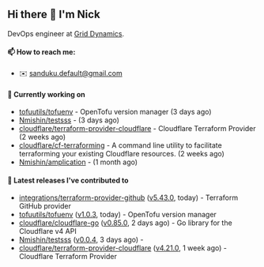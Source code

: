 ## Hi there 👋 I'm Nick

DevOps engineer at [Grid Dynamics](https://www.griddynamics.com/).

#### 📫 How to reach me:

- ✉️ sanduku.default@gmail.com

#### 👷 Currently working on


- [tofuutils/tofuenv](https://github.com/tofuutils/tofuenv) - OpenTofu version manager (3 days ago)
- [Nmishin/testsss](https://github.com/Nmishin/testsss) -  (3 days ago)
- [cloudflare/terraform-provider-cloudflare](https://github.com/cloudflare/terraform-provider-cloudflare) - Cloudflare Terraform Provider (2 weeks ago)
- [cloudflare/cf-terraforming](https://github.com/cloudflare/cf-terraforming) - A command line utility to facilitate terraforming your existing Cloudflare resources. (2 weeks ago)
- [Nmishin/amplication](https://github.com/Nmishin/amplication) -  (1 month ago)

#### 🔭 Latest releases I've contributed to

- [integrations/terraform-provider-github](https://github.com/integrations/terraform-provider-github) ([v5.43.0](https://github.com/integrations/terraform-provider-github/releases/tag/v5.43.0), today) - Terraform GitHub provider
- [tofuutils/tofuenv](https://github.com/tofuutils/tofuenv) ([v1.0.3](https://github.com/tofuutils/tofuenv/releases/tag/v1.0.3), today) - OpenTofu version manager
- [cloudflare/cloudflare-go](https://github.com/cloudflare/cloudflare-go) ([v0.85.0](https://github.com/cloudflare/cloudflare-go/releases/tag/v0.85.0), 2 days ago) - Go library for the Cloudflare v4 API
- [Nmishin/testsss](https://github.com/Nmishin/testsss) ([v0.0.4](https://github.com/Nmishin/testsss/releases/tag/v0.0.4), 3 days ago) - 
- [cloudflare/terraform-provider-cloudflare](https://github.com/cloudflare/terraform-provider-cloudflare) ([v4.21.0](https://github.com/cloudflare/terraform-provider-cloudflare/releases/tag/v4.21.0), 1 week ago) - Cloudflare Terraform Provider
